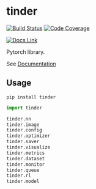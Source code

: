 # tinder

[![Build Status](https://travis-ci.org/elbaro/tinder.svg?branch=master)](https://travis-ci.org/elbaro/tinder) [![Code Coverage](https://codecov.io/gh/elbaro/tinder/branch/master/graph/badge.svg)](https://codecov.io/gh/elbaro/tinder)


[![Docs Link](https://img.shields.io/badge/docs-master-orange.svg)](https://elbaro.github.io/tinder)

Pytorch library.

See [Documentation](https://elbaro.github.io/tinder)

## Usage

```
pip install tinder
```

```py
import tinder

tinder.nn
tinder.image
tinder.config
tinder.optimizer
tinder.saver
tinder.visualize
tinder.metrics
tinder.dataset
tinder.monitor
tinder.queue
tinder.rl
tinder.model
```
